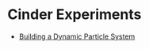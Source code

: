 # Cinder Experiments

* [Building a Dynamic Particle System](./cinder-experiments/building_a_dynamic_particle_system/main.md)

